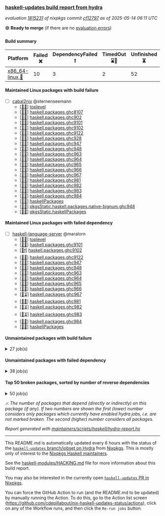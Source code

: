 ### [haskell-updates build report from hydra](https://hydra.nixos.org/jobset/nixpkgs/haskell-updates)
*evaluation [1815231](https://hydra.nixos.org/eval/1815231) of nixpkgs commit [cf12797](https://github.com/NixOS/nixpkgs/commits/cf127972bbf111593f302e81ef3a9778da162fc4) as of 2025-05-14 06:11 UTC*

🟢 **Ready to merge** (if there are no [evaluation errors](https://hydra.nixos.org/jobset/nixpkgs/haskell-updates))

#### Build summary

 | Platform | Failed ❌ | DependencyFailed ❗ | TimedOut ⌛🚫 | Unfinished ⏳ | Success ✅ | 
 | --- | --- | --- | --- | --- | --- | 
 | [x86_64-linux 🐧](https://hydra.nixos.org/eval/1815231?filter=.x86_64-linux) | 10 | 3 | 2 | 52 | 7264 | 
#### Maintained Linux packages with build failure
- [ ] [cabal2nix](https://hydra.nixos.org/eval/1815231?filter=cabal2nix) @sternenseemann
  - [[🐧✅]](https://hydra.nixos.org/build/296932958) [toplevel](https://hydra.nixos.org/eval/1815231?filter=cabal2nix)
  - [[🐧✅]](https://hydra.nixos.org/build/296526736) [haskell.packages.ghc8107](https://hydra.nixos.org/eval/1815231?filter=haskell.packages.ghc8107.cabal2nix)
  - [[🐧✅]](https://hydra.nixos.org/build/296526742) [haskell.packages.ghc902](https://hydra.nixos.org/eval/1815231?filter=haskell.packages.ghc902.cabal2nix)
  - [[🐧✅]](https://hydra.nixos.org/build/296526745) [haskell.packages.ghc9101](https://hydra.nixos.org/eval/1815231?filter=haskell.packages.ghc9101.cabal2nix)
  - [[🐧✅]](https://hydra.nixos.org/build/297024719) [haskell.packages.ghc9102](https://hydra.nixos.org/eval/1815231?filter=haskell.packages.ghc9102.cabal2nix)
  - [[🐧❌]](https://hydra.nixos.org/build/297024731) [haskell.packages.ghc9122](https://hydra.nixos.org/eval/1815231?filter=haskell.packages.ghc9122.cabal2nix)
  - [[🐧✅]](https://hydra.nixos.org/build/296526756) [haskell.packages.ghc928](https://hydra.nixos.org/eval/1815231?filter=haskell.packages.ghc928.cabal2nix)
  - [[🐧✅]](https://hydra.nixos.org/build/296526758) [haskell.packages.ghc947](https://hydra.nixos.org/eval/1815231?filter=haskell.packages.ghc947.cabal2nix)
  - [[🐧✅]](https://hydra.nixos.org/build/296526761) [haskell.packages.ghc948](https://hydra.nixos.org/eval/1815231?filter=haskell.packages.ghc948.cabal2nix)
  - [[🐧✅]](https://hydra.nixos.org/build/296526769) [haskell.packages.ghc963](https://hydra.nixos.org/eval/1815231?filter=haskell.packages.ghc963.cabal2nix)
  - [[🐧✅]](https://hydra.nixos.org/build/296526777) [haskell.packages.ghc964](https://hydra.nixos.org/eval/1815231?filter=haskell.packages.ghc964.cabal2nix)
  - [[🐧✅]](https://hydra.nixos.org/build/296526784) [haskell.packages.ghc965](https://hydra.nixos.org/eval/1815231?filter=haskell.packages.ghc965.cabal2nix)
  - [[🐧✅]](https://hydra.nixos.org/build/296526785) [haskell.packages.ghc966](https://hydra.nixos.org/eval/1815231?filter=haskell.packages.ghc966.cabal2nix)
  - [[🐧✅]](https://hydra.nixos.org/build/296526792) [haskell.packages.ghc967](https://hydra.nixos.org/eval/1815231?filter=haskell.packages.ghc967.cabal2nix)
  - [[🐧✅]](https://hydra.nixos.org/build/296526797) [haskell.packages.ghc981](https://hydra.nixos.org/eval/1815231?filter=haskell.packages.ghc981.cabal2nix)
  - [[🐧✅]](https://hydra.nixos.org/build/296526798) [haskell.packages.ghc982](https://hydra.nixos.org/eval/1815231?filter=haskell.packages.ghc982.cabal2nix)
  - [[🐧✅]](https://hydra.nixos.org/build/296526807) [haskell.packages.ghc983](https://hydra.nixos.org/eval/1815231?filter=haskell.packages.ghc983.cabal2nix)
  - [[🐧✅]](https://hydra.nixos.org/build/296526802) [haskell.packages.ghc984](https://hydra.nixos.org/eval/1815231?filter=haskell.packages.ghc984.cabal2nix)
  - [[🐧✅]](https://hydra.nixos.org/build/296527196) [haskellPackages](https://hydra.nixos.org/eval/1815231?filter=haskellPackages.cabal2nix)
  - [[🐧✅]](https://hydra.nixos.org/build/296527621) [pkgsStatic.haskell.packages.native-bignum.ghc948](https://hydra.nixos.org/eval/1815231?filter=pkgsStatic.haskell.packages.native-bignum.ghc948.cabal2nix)
  - [[🐧✅]](https://hydra.nixos.org/build/296527623) [pkgsStatic.haskellPackages](https://hydra.nixos.org/eval/1815231?filter=pkgsStatic.haskellPackages.cabal2nix)
#### Maintained Linux packages with failed dependency
- [ ] [haskell-language-server](https://hydra.nixos.org/eval/1815231?filter=haskell-language-server) @maralorn
  - [[🐧✅]](https://hydra.nixos.org/build/296933002) [toplevel](https://hydra.nixos.org/eval/1815231?filter=haskell-language-server)
  - [[🐧✅]](https://hydra.nixos.org/build/296932968) [haskell.packages.ghc9101](https://hydra.nixos.org/eval/1815231?filter=haskell.packages.ghc9101.haskell-language-server)
  - [[🐧❗]](https://hydra.nixos.org/build/297024728) [haskell.packages.ghc9102](https://hydra.nixos.org/eval/1815231?filter=haskell.packages.ghc9102.haskell-language-server)
  - [[🐧✅]](https://hydra.nixos.org/build/297024733) [haskell.packages.ghc9122](https://hydra.nixos.org/eval/1815231?filter=haskell.packages.ghc9122.haskell-language-server)
  - [[🐧✅]](https://hydra.nixos.org/build/296932979) [haskell.packages.ghc947](https://hydra.nixos.org/eval/1815231?filter=haskell.packages.ghc947.haskell-language-server)
  - [[🐧✅]](https://hydra.nixos.org/build/296932977) [haskell.packages.ghc948](https://hydra.nixos.org/eval/1815231?filter=haskell.packages.ghc948.haskell-language-server)
  - [[🐧✅]](https://hydra.nixos.org/build/296932983) [haskell.packages.ghc963](https://hydra.nixos.org/eval/1815231?filter=haskell.packages.ghc963.haskell-language-server)
  - [[🐧✅]](https://hydra.nixos.org/build/296932984) [haskell.packages.ghc964](https://hydra.nixos.org/eval/1815231?filter=haskell.packages.ghc964.haskell-language-server)
  - [[🐧✅]](https://hydra.nixos.org/build/296932990) [haskell.packages.ghc965](https://hydra.nixos.org/eval/1815231?filter=haskell.packages.ghc965.haskell-language-server)
  - [[🐧✅]](https://hydra.nixos.org/build/296932992) [haskell.packages.ghc966](https://hydra.nixos.org/eval/1815231?filter=haskell.packages.ghc966.haskell-language-server)
  - [[🐧⏳]](https://hydra.nixos.org/build/296932994) [haskell.packages.ghc967](https://hydra.nixos.org/eval/1815231?filter=haskell.packages.ghc967.haskell-language-server)
  - [[🐧✅]](https://hydra.nixos.org/build/296932996) [haskell.packages.ghc981](https://hydra.nixos.org/eval/1815231?filter=haskell.packages.ghc981.haskell-language-server)
  - [[🐧⏳]](https://hydra.nixos.org/build/296933004) [haskell.packages.ghc982](https://hydra.nixos.org/eval/1815231?filter=haskell.packages.ghc982.haskell-language-server)
  - [[🐧⏳]](https://hydra.nixos.org/build/296933005) [haskell.packages.ghc983](https://hydra.nixos.org/eval/1815231?filter=haskell.packages.ghc983.haskell-language-server)
  - [[🐧✅]](https://hydra.nixos.org/build/296933003) [haskell.packages.ghc984](https://hydra.nixos.org/eval/1815231?filter=haskell.packages.ghc984.haskell-language-server)
  - [[🐧✅]](https://hydra.nixos.org/build/296933030) [haskellPackages](https://hydra.nixos.org/eval/1815231?filter=haskellPackages.haskell-language-server)
#### Unmaintained packages with build failure
<details><summary>27 job(s) </summary>

- [ ] [ghc-lib-parser](https://hydra.nixos.org/eval/1815231?filter=ghc-lib-parser)  ⤴️ 22 | 73
  - [[🐧✅]](https://hydra.nixos.org/build/296516471) [haskell.packages.ghc8107](https://hydra.nixos.org/eval/1815231?filter=haskell.packages.ghc8107.ghc-lib-parser)
  - [[🐧✅]](https://hydra.nixos.org/build/296516489) [haskell.packages.ghc902](https://hydra.nixos.org/eval/1815231?filter=haskell.packages.ghc902.ghc-lib-parser)
  - [[🐧✅]](https://hydra.nixos.org/build/296526740) [haskell.packages.ghc9101](https://hydra.nixos.org/eval/1815231?filter=haskell.packages.ghc9101.ghc-lib-parser)
  - [[🐧❌]](https://hydra.nixos.org/build/297024699) [haskell.packages.ghc9102](https://hydra.nixos.org/eval/1815231?filter=haskell.packages.ghc9102.ghc-lib-parser)
  - [[🐧✅]](https://hydra.nixos.org/build/297024712) [haskell.packages.ghc9122](https://hydra.nixos.org/eval/1815231?filter=haskell.packages.ghc9122.ghc-lib-parser)
  - [[🐧✅]](https://hydra.nixos.org/build/296516542) [haskell.packages.ghc928](https://hydra.nixos.org/eval/1815231?filter=haskell.packages.ghc928.ghc-lib-parser)
  - [[🐧✅]](https://hydra.nixos.org/build/296516563) [haskell.packages.ghc947](https://hydra.nixos.org/eval/1815231?filter=haskell.packages.ghc947.ghc-lib-parser)
  - [[🐧✅]](https://hydra.nixos.org/build/296516585) [haskell.packages.ghc948](https://hydra.nixos.org/eval/1815231?filter=haskell.packages.ghc948.ghc-lib-parser)
  - [[🐧✅]](https://hydra.nixos.org/build/296516612) [haskell.packages.ghc963](https://hydra.nixos.org/eval/1815231?filter=haskell.packages.ghc963.ghc-lib-parser)
  - [[🐧✅]](https://hydra.nixos.org/build/296516633) [haskell.packages.ghc964](https://hydra.nixos.org/eval/1815231?filter=haskell.packages.ghc964.ghc-lib-parser)
  - [[🐧✅]](https://hydra.nixos.org/build/296516658) [haskell.packages.ghc965](https://hydra.nixos.org/eval/1815231?filter=haskell.packages.ghc965.ghc-lib-parser)
  - [[🐧✅]](https://hydra.nixos.org/build/296516681) [haskell.packages.ghc966](https://hydra.nixos.org/eval/1815231?filter=haskell.packages.ghc966.ghc-lib-parser)
  - [[🐧✅]](https://hydra.nixos.org/build/296516706) [haskell.packages.ghc967](https://hydra.nixos.org/eval/1815231?filter=haskell.packages.ghc967.ghc-lib-parser)
  - [[🐧✅]](https://hydra.nixos.org/build/296516732) [haskell.packages.ghc981](https://hydra.nixos.org/eval/1815231?filter=haskell.packages.ghc981.ghc-lib-parser)
  - [[🐧✅]](https://hydra.nixos.org/build/296516754) [haskell.packages.ghc982](https://hydra.nixos.org/eval/1815231?filter=haskell.packages.ghc982.ghc-lib-parser)
  - [[🐧✅]](https://hydra.nixos.org/build/296516776) [haskell.packages.ghc983](https://hydra.nixos.org/eval/1815231?filter=haskell.packages.ghc983.ghc-lib-parser)
  - [[🐧✅]](https://hydra.nixos.org/build/296516799) [haskell.packages.ghc984](https://hydra.nixos.org/eval/1815231?filter=haskell.packages.ghc984.ghc-lib-parser)
  - [[🐧✅]](https://hydra.nixos.org/build/296519415) [haskellPackages](https://hydra.nixos.org/eval/1815231?filter=haskellPackages.ghc-lib-parser)
- [ ] [[🐧❌]](https://hydra.nixos.org/build/296523016) [haskellPackages.symtegration](https://hydra.nixos.org/eval/1815231?filter=haskellPackages.symtegration)  ⤴️ 1 | 1
- [ ] [[🐧❌]](https://hydra.nixos.org/build/296519228) [haskellPackages.fb-util](https://hydra.nixos.org/eval/1815231?filter=haskellPackages.fb-util)  ⤴️ 0 | 4
- [ ] [[🐧❌]](https://hydra.nixos.org/build/296518003) [haskellPackages.brick-calendar](https://hydra.nixos.org/eval/1815231?filter=haskellPackages.brick-calendar) 
- [ ] [[🐧❌]](https://hydra.nixos.org/build/297024747) [haskellPackages.copilot-verifier](https://hydra.nixos.org/eval/1815231?filter=haskellPackages.copilot-verifier) 
- [ ] [[🐧❌]](https://hydra.nixos.org/build/296519026) [haskellPackages.env-extra](https://hydra.nixos.org/eval/1815231?filter=haskellPackages.env-extra) 
- [ ] [[🐧❌]](https://hydra.nixos.org/build/296933029) [haskellPackages.hablog](https://hydra.nixos.org/eval/1815231?filter=haskellPackages.hablog) 
- [ ] [[🐧❌]](https://hydra.nixos.org/build/296522576) [haskellPackages.servant-routes](https://hydra.nixos.org/eval/1815231?filter=haskellPackages.servant-routes) 
- [ ] [[🐧❌]](https://hydra.nixos.org/build/296523789) [haskellPackages.webdriver-precore](https://hydra.nixos.org/eval/1815231?filter=haskellPackages.webdriver-precore) 
</details>

#### Unmaintained packages with failed dependency
<details><summary>38 job(s) </summary>

- [ ] [ghc-lib-parser-ex](https://hydra.nixos.org/eval/1815231?filter=ghc-lib-parser-ex)  ⤴️ 16 | 43
  - [[🐧✅]](https://hydra.nixos.org/build/296516478) [haskell.packages.ghc8107](https://hydra.nixos.org/eval/1815231?filter=haskell.packages.ghc8107.ghc-lib-parser-ex)
  - [[🐧✅]](https://hydra.nixos.org/build/296516512) [haskell.packages.ghc902](https://hydra.nixos.org/eval/1815231?filter=haskell.packages.ghc902.ghc-lib-parser-ex)
  - [[🐧✅]](https://hydra.nixos.org/build/296526739) [haskell.packages.ghc9101](https://hydra.nixos.org/eval/1815231?filter=haskell.packages.ghc9101.ghc-lib-parser-ex)
  - [[🐧❗]](https://hydra.nixos.org/build/297024701) [haskell.packages.ghc9102](https://hydra.nixos.org/eval/1815231?filter=haskell.packages.ghc9102.ghc-lib-parser-ex)
  - [[🐧✅]](https://hydra.nixos.org/build/297024725) [haskell.packages.ghc9122](https://hydra.nixos.org/eval/1815231?filter=haskell.packages.ghc9122.ghc-lib-parser-ex)
  - [[🐧✅]](https://hydra.nixos.org/build/296516561) [haskell.packages.ghc928](https://hydra.nixos.org/eval/1815231?filter=haskell.packages.ghc928.ghc-lib-parser-ex)
  - [[🐧✅]](https://hydra.nixos.org/build/296516587) [haskell.packages.ghc947](https://hydra.nixos.org/eval/1815231?filter=haskell.packages.ghc947.ghc-lib-parser-ex)
  - [[🐧✅]](https://hydra.nixos.org/build/296516591) [haskell.packages.ghc948](https://hydra.nixos.org/eval/1815231?filter=haskell.packages.ghc948.ghc-lib-parser-ex)
  - [[🐧✅]](https://hydra.nixos.org/build/296516626) [haskell.packages.ghc963](https://hydra.nixos.org/eval/1815231?filter=haskell.packages.ghc963.ghc-lib-parser-ex)
  - [[🐧✅]](https://hydra.nixos.org/build/296516649) [haskell.packages.ghc964](https://hydra.nixos.org/eval/1815231?filter=haskell.packages.ghc964.ghc-lib-parser-ex)
  - [[🐧✅]](https://hydra.nixos.org/build/296516678) [haskell.packages.ghc965](https://hydra.nixos.org/eval/1815231?filter=haskell.packages.ghc965.ghc-lib-parser-ex)
  - [[🐧✅]](https://hydra.nixos.org/build/296516702) [haskell.packages.ghc966](https://hydra.nixos.org/eval/1815231?filter=haskell.packages.ghc966.ghc-lib-parser-ex)
  - [[🐧✅]](https://hydra.nixos.org/build/296516715) [haskell.packages.ghc967](https://hydra.nixos.org/eval/1815231?filter=haskell.packages.ghc967.ghc-lib-parser-ex)
  - [[🐧✅]](https://hydra.nixos.org/build/296516755) [haskell.packages.ghc981](https://hydra.nixos.org/eval/1815231?filter=haskell.packages.ghc981.ghc-lib-parser-ex)
  - [[🐧✅]](https://hydra.nixos.org/build/296516766) [haskell.packages.ghc982](https://hydra.nixos.org/eval/1815231?filter=haskell.packages.ghc982.ghc-lib-parser-ex)
  - [[🐧✅]](https://hydra.nixos.org/build/296516797) [haskell.packages.ghc983](https://hydra.nixos.org/eval/1815231?filter=haskell.packages.ghc983.ghc-lib-parser-ex)
  - [[🐧✅]](https://hydra.nixos.org/build/296516801) [haskell.packages.ghc984](https://hydra.nixos.org/eval/1815231?filter=haskell.packages.ghc984.ghc-lib-parser-ex)
  - [[🐧✅]](https://hydra.nixos.org/build/296519418) [haskellPackages](https://hydra.nixos.org/eval/1815231?filter=haskellPackages.ghc-lib-parser-ex)
- [ ] [ghc-lib](https://hydra.nixos.org/eval/1815231?filter=ghc-lib) 
  - [[🐧✅]](https://hydra.nixos.org/build/296516473) [haskell.packages.ghc8107](https://hydra.nixos.org/eval/1815231?filter=haskell.packages.ghc8107.ghc-lib)
  - [[🐧✅]](https://hydra.nixos.org/build/296516492) [haskell.packages.ghc902](https://hydra.nixos.org/eval/1815231?filter=haskell.packages.ghc902.ghc-lib)
  - [[🐧✅]](https://hydra.nixos.org/build/296940136) [haskell.packages.ghc9101](https://hydra.nixos.org/eval/1815231?filter=haskell.packages.ghc9101.ghc-lib)
  - [[🐧❗]](https://hydra.nixos.org/build/297024697) [haskell.packages.ghc9102](https://hydra.nixos.org/eval/1815231?filter=haskell.packages.ghc9102.ghc-lib)
  - [[🐧✅]](https://hydra.nixos.org/build/297024713) [haskell.packages.ghc9122](https://hydra.nixos.org/eval/1815231?filter=haskell.packages.ghc9122.ghc-lib)
  - [[🐧✅]](https://hydra.nixos.org/build/296516543) [haskell.packages.ghc928](https://hydra.nixos.org/eval/1815231?filter=haskell.packages.ghc928.ghc-lib)
  - [[🐧✅]](https://hydra.nixos.org/build/296516564) [haskell.packages.ghc947](https://hydra.nixos.org/eval/1815231?filter=haskell.packages.ghc947.ghc-lib)
  - [[🐧✅]](https://hydra.nixos.org/build/296516584) [haskell.packages.ghc948](https://hydra.nixos.org/eval/1815231?filter=haskell.packages.ghc948.ghc-lib)
  - [[🐧✅]](https://hydra.nixos.org/build/296516611) [haskell.packages.ghc963](https://hydra.nixos.org/eval/1815231?filter=haskell.packages.ghc963.ghc-lib)
  - [[🐧✅]](https://hydra.nixos.org/build/296516632) [haskell.packages.ghc964](https://hydra.nixos.org/eval/1815231?filter=haskell.packages.ghc964.ghc-lib)
  - [[🐧✅]](https://hydra.nixos.org/build/296516659) [haskell.packages.ghc965](https://hydra.nixos.org/eval/1815231?filter=haskell.packages.ghc965.ghc-lib)
  - [[🐧✅]](https://hydra.nixos.org/build/296516680) [haskell.packages.ghc966](https://hydra.nixos.org/eval/1815231?filter=haskell.packages.ghc966.ghc-lib)
  - [[🐧✅]](https://hydra.nixos.org/build/296516708) [haskell.packages.ghc967](https://hydra.nixos.org/eval/1815231?filter=haskell.packages.ghc967.ghc-lib)
  - [[🐧✅]](https://hydra.nixos.org/build/296516733) [haskell.packages.ghc981](https://hydra.nixos.org/eval/1815231?filter=haskell.packages.ghc981.ghc-lib)
  - [[🐧✅]](https://hydra.nixos.org/build/296516753) [haskell.packages.ghc982](https://hydra.nixos.org/eval/1815231?filter=haskell.packages.ghc982.ghc-lib)
  - [[🐧✅]](https://hydra.nixos.org/build/296516778) [haskell.packages.ghc983](https://hydra.nixos.org/eval/1815231?filter=haskell.packages.ghc983.ghc-lib)
  - [[🐧✅]](https://hydra.nixos.org/build/296516800) [haskell.packages.ghc984](https://hydra.nixos.org/eval/1815231?filter=haskell.packages.ghc984.ghc-lib)
  - [[🐧✅]](https://hydra.nixos.org/build/296519414) [haskellPackages](https://hydra.nixos.org/eval/1815231?filter=haskellPackages.ghc-lib)
</details>

#### Top 50 broken packages, sorted by number of reverse dependencies
<details><summary>50 job(s) </summary>

[haskell98](https://packdeps.haskellers.com/reverse/haskell98) ⤴️ 152  
[failure](https://packdeps.haskellers.com/reverse/failure) ⤴️ 72  
[enumerator](https://packdeps.haskellers.com/reverse/enumerator) ⤴️ 56  
[connection](https://packdeps.haskellers.com/reverse/connection) ⤴️ 50  
[util](https://packdeps.haskellers.com/reverse/util) ⤴️ 49  
[derive](https://packdeps.haskellers.com/reverse/derive) ⤴️ 48  
[fclabels](https://packdeps.haskellers.com/reverse/fclabels) ⤴️ 47  
[syb-with-class](https://packdeps.haskellers.com/reverse/syb-with-class) ⤴️ 42  
[MonadCatchIO-transformers](https://packdeps.haskellers.com/reverse/MonadCatchIO-transformers) ⤴️ 41  
[TypeCompose](https://packdeps.haskellers.com/reverse/TypeCompose) ⤴️ 41  
[PrimitiveArray](https://packdeps.haskellers.com/reverse/PrimitiveArray) ⤴️ 35  
[crypto-random](https://packdeps.haskellers.com/reverse/crypto-random) ⤴️ 35  
[dual](https://packdeps.haskellers.com/reverse/dual) ⤴️ 32  
[hsp](https://packdeps.haskellers.com/reverse/hsp) ⤴️ 32  
[language-ecmascript](https://packdeps.haskellers.com/reverse/language-ecmascript) ⤴️ 31  
[iteratee](https://packdeps.haskellers.com/reverse/iteratee) ⤴️ 29  
[composite-base](https://packdeps.haskellers.com/reverse/composite-base) ⤴️ 28  
[regexpr](https://packdeps.haskellers.com/reverse/regexpr) ⤴️ 27  
[text-format](https://packdeps.haskellers.com/reverse/text-format) ⤴️ 27  
[crypto-numbers](https://packdeps.haskellers.com/reverse/crypto-numbers) ⤴️ 25  
[either-unwrap](https://packdeps.haskellers.com/reverse/either-unwrap) ⤴️ 25  
[Crypto](https://packdeps.haskellers.com/reverse/Crypto) ⤴️ 22  
[crypto-pubkey](https://packdeps.haskellers.com/reverse/crypto-pubkey) ⤴️ 22  
[haskelldb](https://packdeps.haskellers.com/reverse/haskelldb) ⤴️ 22  
[wxdirect](https://packdeps.haskellers.com/reverse/wxdirect) ⤴️ 22  
[alg](https://packdeps.haskellers.com/reverse/alg) ⤴️ 21  
[hw-rankselect-base](https://packdeps.haskellers.com/reverse/hw-rankselect-base) ⤴️ 21  
[libxml-sax](https://packdeps.haskellers.com/reverse/libxml-sax) ⤴️ 21  
[wxc](https://packdeps.haskellers.com/reverse/wxc) ⤴️ 21  
[biocore](https://packdeps.haskellers.com/reverse/biocore) ⤴️ 20  
[hw-excess](https://packdeps.haskellers.com/reverse/hw-excess) ⤴️ 20  
[reform](https://packdeps.haskellers.com/reverse/reform) ⤴️ 20  
[wxcore](https://packdeps.haskellers.com/reverse/wxcore) ⤴️ 20  
[attoparsec-enumerator](https://packdeps.haskellers.com/reverse/attoparsec-enumerator) ⤴️ 19  
[cprng-aes](https://packdeps.haskellers.com/reverse/cprng-aes) ⤴️ 19  
[fay](https://packdeps.haskellers.com/reverse/fay) ⤴️ 19  
[harp](https://packdeps.haskellers.com/reverse/harp) ⤴️ 19  
[hsx2hs](https://packdeps.haskellers.com/reverse/hsx2hs) ⤴️ 19  
[hw-balancedparens](https://packdeps.haskellers.com/reverse/hw-balancedparens) ⤴️ 19  
[ixset](https://packdeps.haskellers.com/reverse/ixset) ⤴️ 19  
[mmsyn2](https://packdeps.haskellers.com/reverse/mmsyn2) ⤴️ 19  
[wx](https://packdeps.haskellers.com/reverse/wx) ⤴️ 19  
[asn1-data](https://packdeps.haskellers.com/reverse/asn1-data) ⤴️ 18  
[bytestring-show](https://packdeps.haskellers.com/reverse/bytestring-show) ⤴️ 18  
[dbus-core](https://packdeps.haskellers.com/reverse/dbus-core) ⤴️ 18  
[digit](https://packdeps.haskellers.com/reverse/digit) ⤴️ 18  
[gtksourceview2](https://packdeps.haskellers.com/reverse/gtksourceview2) ⤴️ 18  
[hw-rankselect](https://packdeps.haskellers.com/reverse/hw-rankselect) ⤴️ 18  
[wrapped](https://packdeps.haskellers.com/reverse/wrapped) ⤴️ 18  
[HGamer3D-Data](https://packdeps.haskellers.com/reverse/HGamer3D-Data) ⤴️ 17  
</details>


*⤴️: The number of packages that depend (directly or indirectly) on this package (if any). If two numbers are shown the first (lower) number considers only packages which currently have enabled hydra jobs, i.e. are not marked broken. The second (higher) number considers all packages.*

*Report generated with [maintainers/scripts/haskell/hydra-report.hs](https://github.com/NixOS/nixpkgs/blob/haskell-updates/maintainers/scripts/haskell/hydra-report.hs)*


----------------------------------------------------------------------

This README.md is automatically updated every 6 hours with the status of the
[`haskell-updates` branch/jobset on Hydra](https://hydra.nixos.org/jobset/nixpkgs/haskell-updates)
from [Nixpkgs](https://github.com/NixOS/nixpkgs).  This is mostly only of
interest to the [Nixpkgs Haskell maintainers](https://github.com/orgs/NixOS/teams/haskell).

See the
[haskell-modules/HACKING.md](https://github.com/NixOS/nixpkgs/blob/haskell-updates/pkgs/development/haskell-modules/HACKING.md)
file for more information about this build report.

You may also be interested in the currently open
[`haskell-updates` PR in Nixpkgs](https://github.com/nixos/nixpkgs/pulls?q=is%3Apr+is%3Aopen+head%3Ahaskell-updates).

You can force the GitHub Action to run (and the README.md to be updated) by
manually running the Action.  To do this, go to the Action list screen
(https://github.com/cdepillabout/nix-haskell-updates-status/actions),
click on any of the Workflow runs, and then click the `Re-run jobs` button.
